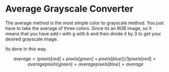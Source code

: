 # Average Grayscale Converter

The average method is the most simple color to grayscale method. You just 
have to take the average of three colors. Since its an RGB image, so it means 
that you have add r with g with b and then divide it by 3 to get your 
desired grayscale image.

Its done in this way.

```math

average = (pixels[red] + pixels[green] + pixels[blue])/3

pixels[red]   = average
pixels[green] = average
pixels[blue]  = average

``` 
